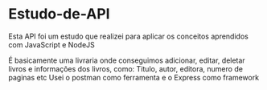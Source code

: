 # Estudo-de-API
Esta API foi um estudo que realizei para aplicar os conceitos aprendidos com JavaScript e NodeJS

É basicamente uma livraria onde conseguimos adicionar, editar, deletar livros e informações dos livros, como: Titulo, autor, editora, numero de paginas etc
Usei o postman como ferramenta e o Express como framework
